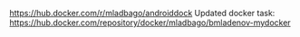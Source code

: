 https://hub.docker.com/r/mladbago/androiddock
Updated docker task: https://hub.docker.com/repository/docker/mladbago/bmladenov-mydocker
